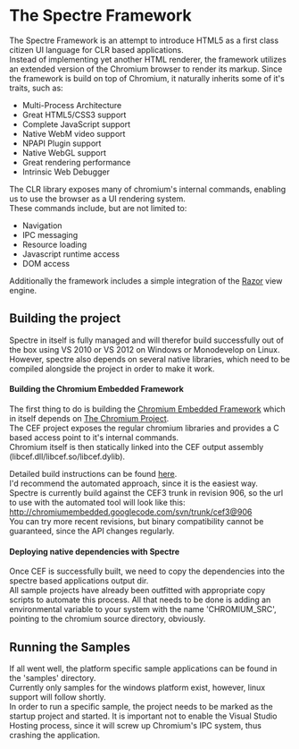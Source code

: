 # The Spectre Framework

The Spectre Framework is an attempt to introduce HTML5 as a first class citizen UI language for CLR based applications.  
Instead of implementing yet another HTML renderer, the framework utilizes an extended version of the Chromium browser to render its markup.
Since the framework is build on top of Chromium, it naturally inherits some of it's traits, such as:

* Multi-Process Architecture
* Great HTML5/CSS3 support
* Complete JavaScript support
* Native WebM video support
* NPAPI Plugin support
* Native WebGL support
* Great rendering performance
* Intrinsic Web Debugger

The CLR library exposes many of chromium's internal commands, enabling us to use the browser as a UI rendering system.  
These commands include, but are not limited to:

* Navigation
* IPC messaging
* Resource loading
* Javascript runtime access
* DOM access

Additionally the framework includes a simple integration of the [Razor](http://weblogs.asp.net/scottgu/archive/2010/07/02/introducing-razor.aspx) view engine.

## Building the project

Spectre in itself is fully managed and will therefor build successfully out of the box using VS 2010 or VS 2012 on Windows or Monodevelop on Linux.
However, spectre also depends on several native libraries, which need to be compiled alongside the project in order to make it work.

#### Building the Chromium Embedded Framework

The first thing to do is building the [Chromium Embedded Framework](http://code.google.com/p/chromiumembedded/) which in itself depends on [The Chromium Project](http://www.chromium.org/Home).  
The CEF project exposes the regular chromium libraries and provides a C based access point to it's internal commands.  
Chromium itself is then statically linked into the CEF output assembly (libcef.dll/libcef.so/libcef.dylib).

Detailed build instructions can be found [here](http://code.google.com/p/chromiumembedded/wiki/BranchesAndBuilding).  
I'd recommend the automated approach, since it is the easiest way.  
Spectre is currently build against the CEF3 trunk in revision 906, so the url to use with the automated tool will look like this:
    http://chromiumembedded.googlecode.com/svn/trunk/cef3@906  
You can try more recent revisions, but binary compatibility cannot be guaranteed, since the API changes regularly.

#### Deploying native dependencies with Spectre

Once CEF is successfully built, we need to copy the dependencies into the spectre based applications output dir.  
All sample projects have already been outfitted with appropriate copy scripts to automate this process.
All that needs to be done is adding an environmental variable to your system with the name 'CHROMIUM_SRC', pointing to the chromium source directory, obviously.

## Running the Samples

If all went well, the platform specific sample applications can be found in the 'samples' directory.  
Currently only samples for the windows platform exist, however, linux support will follow shortly.  
In order to run a specific sample, the project needs to be marked as the startup project and started.
It is important not to enable the Visual Studio Hosting process, since it will screw up Chromium's IPC system, thus crashing the application.






